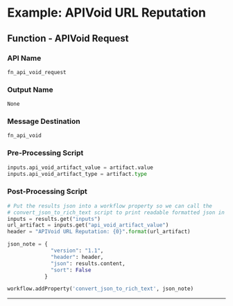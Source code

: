 <!--
    DO NOT MANUALLY EDIT THIS FILE
    THIS FILE IS AUTOMATICALLY GENERATED WITH resilient-circuits codegen
-->

# Example: APIVoid URL Reputation

## Function - APIVoid Request

### API Name
`fn_api_void_request`

### Output Name
`None`

### Message Destination
`fn_api_void`

### Pre-Processing Script
```python
inputs.api_void_artifact_value = artifact.value
inputs.api_void_artifact_type = artifact.type
```

### Post-Processing Script
```python
# Put the results json into a workflow property so we can call the 
# convert_json_to_rich_text script to print readable formatted json in an incident note.
inputs = results.get("inputs")
url_artifact = inputs.get("api_void_artifact_value")
header = "APIVoid URL Reputation: {0}".format(url_artifact)

json_note = {
              "version": "1.1",
              "header": header, 
              "json": results.content,
              "sort": False
            }

workflow.addProperty('convert_json_to_rich_text', json_note)

```

---

